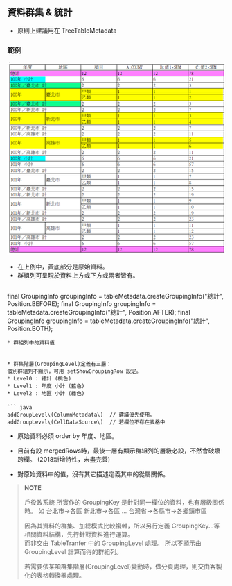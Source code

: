 ## 資料群集 & 統計

* 原則上建議用在 TreeTableMetadata

### 範例

![](/assets/ch06/table-grouping-sample1.png)

* 在上例中，黃底部分是原始資料。
* 群組列可呈現於資料上方或下方或兩者皆有。  
  ``` java
final GroupingInfo groupingInfo = tableMetadata.createGroupingInfo("總計", Position.BEFORE);
final GroupingInfo groupingInfo = tableMetadata.createGroupingInfo("總計", Position.AFTER);
final GroupingInfo groupingInfo = tableMetadata.createGroupingInfo("總計", Position.BOTH);
  ``` 
  * 群組列中的資料值
  
  
* 群集階層(GroupingLevel)定義有三層：
  個別群組列不顯示，可用 setShowGroupingRow 設定。
  * Level0 : 總計 (桃色)
  * Level1 : 年度 小計 (藍色)
  * Level2 : 地區 小計 (綠色)
  
  ``` java
  addGroupLevel\(ColumnMetadata\)  // 建議優先使用。
  addGroupLevel\(CellDataSource\)  // 若欄位不存在表格中
  ```
  
* 原始資料必須 order by 年度、地區。

* 目前有設 mergedRows時，最後一層有顯示群組列的層級必設，不然會破壞跨欄。
  (2018新增特性，未盡完善)

* 對原始資料中的值，沒有其它描述定義其中的從屬關係。

> **NOTE**
>
> 戶役政系統 所實作的 GroupingKey 是針對同一欄位的資料，也有層級關係時。
> 如 台北市->各區
>    新北市->各區
>    ...
>    台灣省->各縣市->各郷鎮市區
>
> 因為其資料的群集、加總模式比較複雜，所以另行定義 GroupingKey...等相關資料結構，先行針對資料進行運算。             
> 而非交由 TableTranfer 中的 GroupingLevel 處理。
> 所以不顯示由 GroupingLevel 計算而得的群組列。
>
> 若需要依某項群集階層(GroupingLevel)變動時，做分頁處理，則交由客製化的表格轉換器處理。